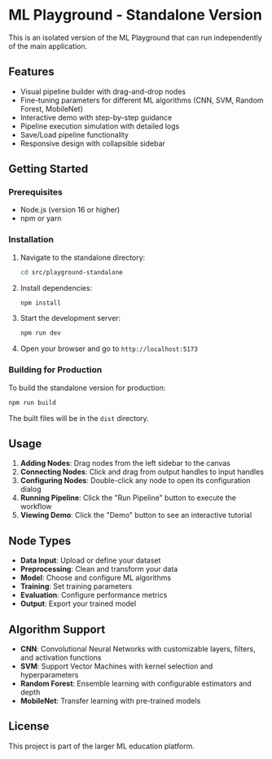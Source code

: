 
# ML Playground - Standalone Version

This is an isolated version of the ML Playground that can run independently of the main application.

## Features

- Visual pipeline builder with drag-and-drop nodes
- Fine-tuning parameters for different ML algorithms (CNN, SVM, Random Forest, MobileNet)
- Interactive demo with step-by-step guidance
- Pipeline execution simulation with detailed logs
- Save/Load pipeline functionality
- Responsive design with collapsible sidebar

## Getting Started

### Prerequisites

- Node.js (version 16 or higher)
- npm or yarn

### Installation

1. Navigate to the standalone directory:
   ```bash
   cd src/playground-standalone
   ```

2. Install dependencies:
   ```bash
   npm install
   ```

3. Start the development server:
   ```bash
   npm run dev
   ```

4. Open your browser and go to `http://localhost:5173`

### Building for Production

To build the standalone version for production:

```bash
npm run build
```

The built files will be in the `dist` directory.

## Usage

1. **Adding Nodes**: Drag nodes from the left sidebar to the canvas
2. **Connecting Nodes**: Click and drag from output handles to input handles
3. **Configuring Nodes**: Double-click any node to open its configuration dialog
4. **Running Pipeline**: Click the "Run Pipeline" button to execute the workflow
5. **Viewing Demo**: Click the "Demo" button to see an interactive tutorial

## Node Types

- **Data Input**: Upload or define your dataset
- **Preprocessing**: Clean and transform your data
- **Model**: Choose and configure ML algorithms
- **Training**: Set training parameters
- **Evaluation**: Configure performance metrics
- **Output**: Export your trained model

## Algorithm Support

- **CNN**: Convolutional Neural Networks with customizable layers, filters, and activation functions
- **SVM**: Support Vector Machines with kernel selection and hyperparameters
- **Random Forest**: Ensemble learning with configurable estimators and depth
- **MobileNet**: Transfer learning with pre-trained models

## License

This project is part of the larger ML education platform.
